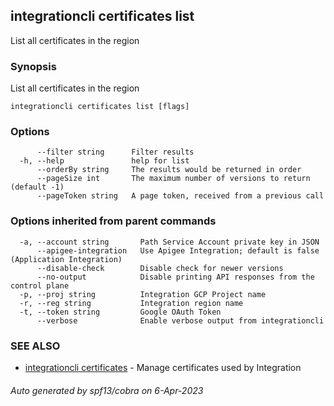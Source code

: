 ## integrationcli certificates list

List all certificates in the region

### Synopsis

List all certificates in the region

```
integrationcli certificates list [flags]
```

### Options

```
      --filter string      Filter results
  -h, --help               help for list
      --orderBy string     The results would be returned in order
      --pageSize int       The maximum number of versions to return (default -1)
      --pageToken string   A page token, received from a previous call
```

### Options inherited from parent commands

```
  -a, --account string       Path Service Account private key in JSON
      --apigee-integration   Use Apigee Integration; default is false (Application Integration)
      --disable-check        Disable check for newer versions
      --no-output            Disable printing API responses from the control plane
  -p, --proj string          Integration GCP Project name
  -r, --reg string           Integration region name
  -t, --token string         Google OAuth Token
      --verbose              Enable verbose output from integrationcli
```

### SEE ALSO

* [integrationcli certificates](integrationcli_certificates.md)	 - Manage certificates used by Integration

###### Auto generated by spf13/cobra on 6-Apr-2023

